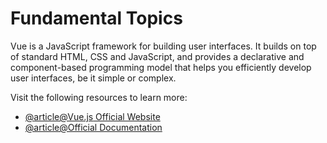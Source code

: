 # Fundamental Topics

Vue is a JavaScript framework for building user interfaces. It builds on top of standard HTML, CSS and JavaScript, and provides a declarative and component-based programming model that helps you efficiently develop user interfaces, be it simple or complex.

Visit the following resources to learn more:

- [@article@Vue.js Official Website](https://vuejs.org/)
- [@article@Official Documentation](https://vuejs.org/guide/introduction.html)
